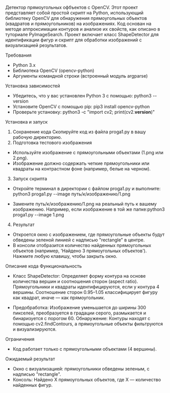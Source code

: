 Детектор прямоугольных офбъектов с OpenCV.
Этот проект представляет собой простой скрипт на Python, использующий библиотеку OpenCV для обнаружения прямоугольных объектов (квадратов и прямоугольников) на изображениях. 
Код основан на методе аппроксимации контуров и анализе их свойств, как описано в туториале PyImageSearch. 
Проект включает класс ShapeDetector для идентификации фигур и скрипт для обработки изображений с визуализацией результатов.

Требования
  - Python 3.x
  - Библиотека OpenCV (opencv-python)
  - Аргументы командной строки (встроенный модуль argparse)

Установка зависимостей
  - Убедитесь, что у вас установлен Python 3 с помощью: python3 --version
  - Установите OpenCV с помощью pip:  pip3 install opencv-python
  - Проверьте установку:  python3 -c "import cv2; print(cv2.__version__)"

Установка и запуск
1. Сохранение кода
Скопируйте код из файла proga1.py в вашу рабочую директорию.
2. Подготовка тестового изображения
- Используйте изображение с прямоугольными объектами (1.png или 2.png).
- Изображение должно содержать четкие прямоугольники или квадраты на контрастном фоне (например, белые на черном).

3. Запуск скрипта
- Откройте терминал в директории с файлом proga1.py и выполните:
python3 proga1.py --image путь/к/изображению/1.png

- Замените путь/к/изображению/1.png на реальный путь к вашему изображению.
Например, если изображение в той же папке:python3 proga1.py --image 1.png


4. Результат
- Откроется окно с изображением, где прямоугольные объекты будут обведены зеленой линией с надписью "rectangle" в центре.
- В консоли отобразится количество найденных прямоугольных объектов (например, 'Найдено 3 прямоугольных объектов').
Нажмите любую клавишу, чтобы закрыть окно.

Описание кода
Функциональность

- Класс ShapeDetector: Определяет форму контура на основе количества вершин и соотношения сторон (aspect ratio).
Прямоугольники и квадраты идентифицируются, если у контура 4 вершины.
Соотношение сторон 0.95–1.05 классифицирует фигуру как квадрат, иначе — как прямоугольник.

- Предобработка: Изображение уменьшается до ширины 300 пикселей, преобразуется в градации серого, размыкается и бинаризуется с порогом 60.
Обнаружение: Контуры находят с помощью cv2.findContours, а прямоугольные объекты фильтруются и визуализируются.

Ограничения
- Код работает только с прямоугольными объектами (4 вершины).

Ожидаемый результат
- Окно с визуализацией: прямоугольники обведены зеленым, с надписью "rectangle".
- Консоль: Найдено X прямоугольных объектов, где X — количество найденных фигур.
